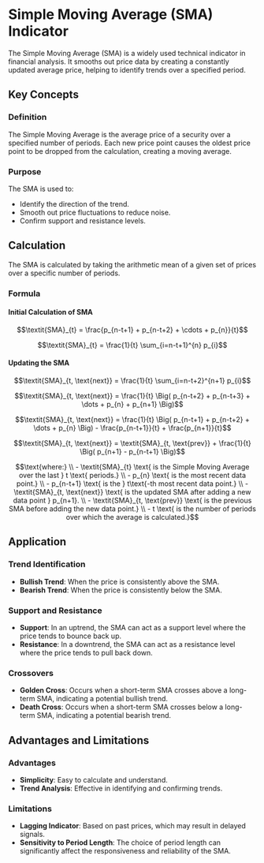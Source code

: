 # Simple Moving Average (SMA) Indicator

The Simple Moving Average (SMA) is a widely used technical indicator in financial analysis. It smooths out price data by
creating a constantly updated average price, helping to identify trends over a specified period. 

## Key Concepts

### Definition

The Simple Moving Average is the average price of a security over a specified number of periods. Each new price point
causes the oldest price point to be dropped from the calculation, creating a moving average.

### Purpose

The SMA is used to:

- Identify the direction of the trend.
- Smooth out price fluctuations to reduce noise.
- Confirm support and resistance levels.

## Calculation

The SMA is calculated by taking the arithmetic mean of a given set of prices over a specific number of periods.

### Formula

#### Initial Calculation of SMA

```math
\textit{SMA}_{t} = \frac{p_{n-t+1} + p_{n-t+2} + \cdots + p_{n}}{t}
```

```math
\textit{SMA}_{t} = \frac{1}{t} \sum_{i=n-t+1}^{n} p_{i}
```

#### Updating the SMA

```math
\textit{SMA}_{t, \text{next}} = \frac{1}{t} \sum_{i=n-t+2}^{n+1} p_{i}
```

```math
\textit{SMA}_{t, \text{next}} = \frac{1}{t} \Big( p_{n-t+2} + p_{n-t+3} + \dots + p_{n} + p_{n+1} \Big)
```

```math
\textit{SMA}_{t, \text{next}} = \frac{1}{t} \Big( p_{n-t+1} + p_{n-t+2} + \dots + p_{n} \Big) - \frac{p_{n-t+1}}{t} + \frac{p_{n+1}}{t}
```

```math
\textit{SMA}_{t, \text{next}} = \textit{SMA}_{t, \text{prev}} + \frac{1}{t} \Big( p_{n+1} - p_{n-t+1} \Big)
```

```math
\text{where:} \\
- \textit{SMA}_{t} \text{ is the Simple Moving Average over the last } t \text{ periods.} \\
- p_{n} \text{ is the most recent data point.} \\
- p_{n-t+1} \text{ is the } t\text{-th most recent data point.} \\
- \textit{SMA}_{t, \text{next}} \text{ is the updated SMA after adding a new data point } p_{n+1}. \\
- \textit{SMA}_{t, \text{prev}} \text{ is the previous SMA before adding the new data point.} \\
- t \text{ is the number of periods over which the average is calculated.}
```

## Application

### Trend Identification

- **Bullish Trend**: When the price is consistently above the SMA.
- **Bearish Trend**: When the price is consistently below the SMA.

### Support and Resistance

- **Support**: In an uptrend, the SMA can act as a support level where the price tends to bounce back up.
- **Resistance**: In a downtrend, the SMA can act as a resistance level where the price tends to pull back down.

### Crossovers

- **Golden Cross**: Occurs when a short-term SMA crosses above a long-term SMA, indicating a potential bullish trend.
- **Death Cross**: Occurs when a short-term SMA crosses below a long-term SMA, indicating a potential bearish trend.

## Advantages and Limitations

### Advantages

- **Simplicity**: Easy to calculate and understand.
- **Trend Analysis**: Effective in identifying and confirming trends.

### Limitations

- **Lagging Indicator**: Based on past prices, which may result in delayed signals.
- **Sensitivity to Period Length**: The choice of period length can significantly affect the responsiveness and
  reliability of the SMA.
